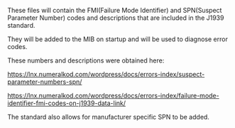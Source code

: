 These files will contain the FMI(Failure Mode Identifier) and SPN(Suspect Parameter Number) codes and descriptions that are included in the J1939 standard. 

They will be added to the MIB on startup and will be used to diagnose error codes.

These numbers and descriptions were obtained here:

  https://lnx.numeralkod.com/wordpress/docs/errors-index/suspect-parameter-numbers-spn/
  
  https://lnx.numeralkod.com/wordpress/docs/errors-index/failure-mode-identifier-fmi-codes-on-j1939-data-link/
  
The standard also allows for manufacturer specific SPN to be added.
